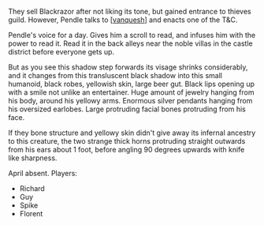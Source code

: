 They sell Blackrazor after not liking its tone, but gained entrance to thieves guild.
However, Pendle talks to [[vanquesh]] and enacts one of the T&C.

Pendle's voice for a day. Gives him a scroll to read, and infuses him with the power to read it.
Read it in the back alleys near the noble villas in the castle district before everyone gets up.

But as you see this shadow step forwards its visage shrinks considerably, and it changes from this transluscent black shadow into this small humanoid, black robes, yellowish skin, large beer gut. Black lips opening up with a smile not unlike an entertainer. Huge amount of jewelry hanging from his body, around his yellowy arms. Enormous silver pendants hanging from his oversized earlobes. Large protruding facial bones protruding from his face.

If they bone structure and yellowy skin didn't give away its infernal ancestry to this creature, the two strange thick horns protruding straight outwards from his ears about 1 foot, before angling 90 degrees upwards with knife like sharpness.

April absent.
Players:
- Richard
- Guy
- Spike
- Florent

[//begin]: # "Autogenerated link references for markdown compatibility"
[vanquesh]: ../npcs/vanquesh "Venquesh"
[//end]: # "Autogenerated link references"